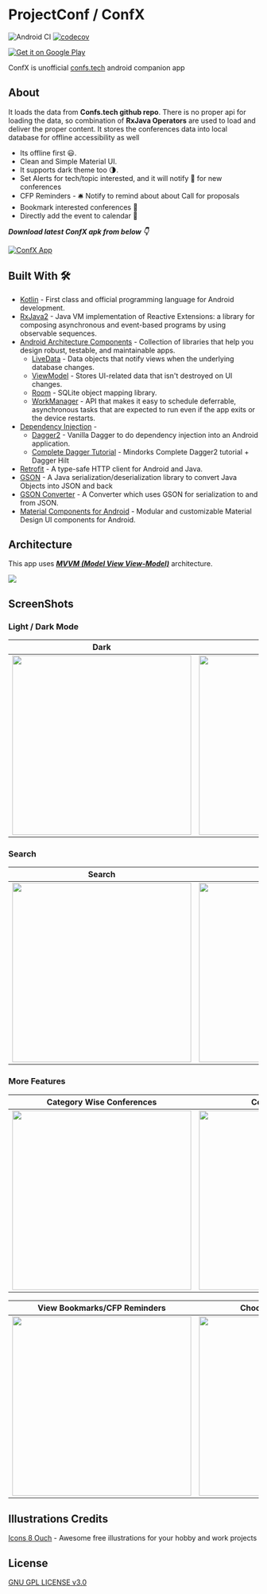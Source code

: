 # ProjectConf / ConfX

![Android CI](https://github.com/RotBolt/ProjectConf/workflows/Android%20CI/badge.svg)
[![codecov](https://codecov.io/gh/RotBolt/ProjectConf/branch/master/graph/badge.svg)](https://codecov.io/gh/RotBolt/ProjectConf)

<a href='https://play.google.com/store/apps/details?id=io.rot.labs.projectconf&pcampaignid=pcampaignidMKT-Other-global-all-co-prtnr-py-PartBadge-Mar2515-1'><img alt='Get it on Google Play' src='https://play.google.com/intl/en_us/badges/static/images/badges/en_badge_web_generic.png'/></a>

ConfX is unofficial [confs.tech](https://confs.tech/) android companion app

## About
It loads the data from **Confs.tech github repo**. There is no proper api for loading the data, so combination of **RxJava Operators** are used to load and deliver the proper content. It stores the conferences data into local database for offline accessibility as well
- Its offline first  😃. 
- Clean and Simple Material UI.
- It supports dark theme too 🌗.
- Set Alerts for tech/topic interested, and it will notify :bell: for new conferences
- CFP Reminders - :bellhop_bell: Notify to remind about about Call for proposals
- Bookmark interested conferences :bookmark:
- Directly add the event to calendar :calendar:

***Download latest ConfX apk from below 👇***

[![ConfX App](https://img.shields.io/badge/ConfX-APK-brightgreen?style=for-the-badge&logo=android)](https://github.com/RotBolt/ProjectConf/releases/download/1.0.0/app-release.apk)

## Built With 🛠
- [Kotlin](https://kotlinlang.org/) - First class and official programming language for Android development.
- [RxJava2](https://github.com/ReactiveX/RxJava/tree/2.x) - Java VM implementation of Reactive Extensions: a library for composing asynchronous and event-based programs by using observable sequences.
- [Android Architecture Components](https://developer.android.com/topic/libraries/architecture) - Collection of libraries that help you design robust, testable, and maintainable apps.
  - [LiveData](https://developer.android.com/topic/libraries/architecture/livedata) - Data objects that notify views when the underlying database changes.
  - [ViewModel](https://developer.android.com/topic/libraries/architecture/viewmodel) - Stores UI-related data that isn't destroyed on UI changes. 
  - [Room](https://developer.android.com/topic/libraries/architecture/room) - SQLite object mapping library.
  - [WorkManager](https://developer.android.com/topic/libraries/architecture/workmanager) - API that makes it easy to schedule deferrable, asynchronous tasks that are expected to run even if the app exits or the device restarts. 
- [Dependency Injection](https://developer.android.com/training/dependency-injection) - 
  - [Dagger2](https://dagger.dev/) - Vanilla Dagger to do dependency injection into an Android application.
  - [Complete Dagger Tutorial](https://blog.mindorks.com/a-complete-guide-to-learn-dagger-2-b4c7a570d99c) - Mindorks Complete Dagger2 tutorial + Dagger Hilt
- [Retrofit](https://square.github.io/retrofit/) - A type-safe HTTP client for Android and Java.
- [GSON](https://github.com/google/gson) - A Java serialization/deserialization library to convert Java Objects into JSON and back 
- [GSON Converter](https://github.com/square/retrofit/tree/master/retrofit-converters/gson) - A Converter which uses GSON for serialization to and from JSON.
- [Material Components for Android](https://github.com/material-components/material-components-android) - Modular and customizable Material Design UI components for Android.

## Architecture
This app uses [***MVVM (Model View View-Model)***](https://developer.android.com/jetpack/docs/guide#recommended-app-arch) architecture.

![](https://developer.android.com/topic/libraries/architecture/images/final-architecture.png)


## ScreenShots

### Light / Dark Mode
| Dark | Light | Theme Change |
| --- | --- | --- |
|<img src="https://user-images.githubusercontent.com/24780524/85631681-9b4a3180-b693-11ea-9e34-8aacdc6cfc05.jpeg" width=360>|<img src="https://user-images.githubusercontent.com/24780524/85631679-9ab19b00-b693-11ea-8c8b-35a62e260f00.jpeg" width=360>|<img src="https://user-images.githubusercontent.com/24780524/85631678-99806e00-b693-11ea-9c22-46e37ab39514.jpeg" width=360>

### Search
| Search | Search Results | 
| --- | --- |
|<img src="https://user-images.githubusercontent.com/24780524/85632090-465aeb00-b694-11ea-8989-ead58d8cdee6.jpeg" width=360>|<img src="https://user-images.githubusercontent.com/24780524/85632088-4529be00-b694-11ea-98b4-6f0e7d7e4986.jpeg" width=360>

### More Features
| Category Wise Conferences | Conference Details | Set CFP Reminder |
| --- | --- | --- |
|<img src="https://user-images.githubusercontent.com/24780524/85633289-989d0b80-b696-11ea-938d-ea6c4efe5034.jpeg" width=360>|<img src="https://user-images.githubusercontent.com/24780524/85633293-99ce3880-b696-11ea-998f-609f1e0bd18a.jpeg" width=360>|<img src="https://user-images.githubusercontent.com/24780524/85633295-9a66cf00-b696-11ea-8d1f-0c5a6e5ed41c.jpeg" width=360>|

| View Bookmarks/CFP Reminders | Choose Topics for Alerts | Archives |
| --- | --- | --- |
|<img src="https://user-images.githubusercontent.com/24780524/85633711-68a23800-b697-11ea-93e9-62f7bfaf4b2e.jpeg" width=360>|<img src="https://user-images.githubusercontent.com/24780524/85633717-6a6bfb80-b697-11ea-9591-4389d619a8ac.jpeg" width=360>|<img src="https://user-images.githubusercontent.com/24780524/85633714-69d36500-b697-11ea-8a7f-b1dc0e8b2164.jpeg" width=360>|

## Illustrations Credits
[Icons 8 Ouch](https://icons8.com/illustrations) - Awesome free illustrations for your hobby and work projects

## License
[GNU GPL LICENSE v3.0](LICENSE.md)
